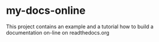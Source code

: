 # my-docs-online
This project contains an example and a tutorial how to build a documentation on-line on readthedocs.org
